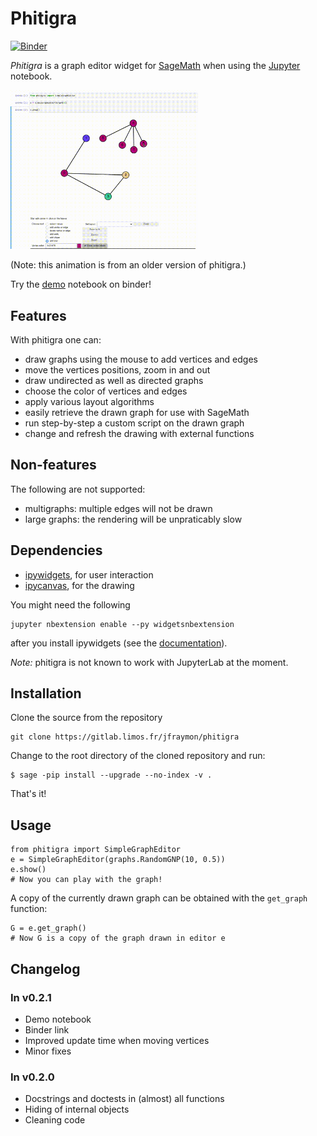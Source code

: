 # Phitigra

[![Binder](https://mybinder.org/badge_logo.svg)](https://mybinder.org/v2/git/https%3A%2F%2Fgitlab.limos.fr%2Fjfraymon%2Fphitigra/develop?filepath=demo.ipynb)

_Phitigra_ is a graph editor widget for [SageMath](www.sagemath.org)
when using the [Jupyter](www.jupyter.org) notebook.
<p><img width="300" src="docs/source/images/phtgr.gif"></p>
(Note: this animation is from an older version of phitigra.)



Try the [demo](https://mybinder.org/v2/git/https%3A%2F%2Fgitlab.limos.fr%2Fjfraymon%2Fphitigra/develop?filepath=demo.ipynb) notebook on binder!

## Features

With phitigra one can:

  * draw graphs using the mouse to add vertices and edges
  * move the vertices positions, zoom in and out
  * draw undirected as well as directed graphs
  * choose the color of vertices and edges
  * apply various layout algorithms
  * easily retrieve the drawn graph for use with SageMath
  * run step-by-step a custom script on the drawn graph
  * change and refresh the drawing with external functions

## Non-features

The following are not supported:

  * multigraphs: multiple edges will not be drawn
  * large graphs: the rendering will be unpraticably slow
  
## Dependencies

  * [ipywidgets](https://github.com/jupyter-widgets/ipywidgets), for user interaction
  * [ipycanvas](https://github.com/martinRenou/ipycanvas), for the drawing

You might need the following
```
jupyter nbextension enable --py widgetsnbextension
```
after you install ipywidgets (see the [documentation](https://ipywidgets.readthedocs.io/en/latest/user_install.html)).

_Note:_ phitigra is not known to work with JupyterLab at the moment.

## Installation

Clone the source from the repository
```
git clone https://gitlab.limos.fr/jfraymon/phitigra
```

Change to the root directory of the cloned repository and run:
```
$ sage -pip install --upgrade --no-index -v .
```
That's it!

## Usage

```
from phitigra import SimpleGraphEditor
e = SimpleGraphEditor(graphs.RandomGNP(10, 0.5))
e.show()
# Now you can play with the graph!
```

A copy of the currently drawn graph can be obtained with the `get_graph` function:
```
G = e.get_graph()
# Now G is a copy of the graph drawn in editor e
```

## Changelog

### In v0.2.1

  * Demo notebook
  * Binder link
  * Improved update time when moving vertices
  * Minor fixes

### In v0.2.0

  * Docstrings and doctests in (almost) all functions
  * Hiding of internal objects
  * Cleaning code
